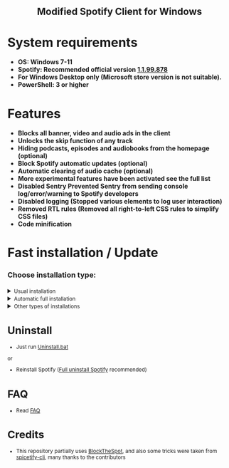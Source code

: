 

   <h2> <div align="center"><b> Modified Spotify Client for Windows </b></div> </h2>

<h1>System requirements</h1>

- <strong>OS: Windows 7-11</strong>
- <strong>Spotify: Recommended official version [1.1.99.878](https://cutt.ly/8EH6NuH)</strong>
- <strong>For Windows Desktop only (Microsoft store version is not suitable).</strong>
- <strong>PowerShell: 3 or higher</strong>

<h1>Features</h1>

- <strong>Blocks all banner, video and audio ads in the client</strong>
- <strong>Unlocks the skip function of any track</strong>
- <strong>Hiding podcasts, episodes and audiobooks from the homepage (optional)</strong>
- <strong>Block Spotify automatic updates (optional)</strong>
- <strong>Automatic clearing of audio cache (optional)</strong>
- <strong>More experimental features have been activated see the full list</strong>
- <strong>Disabled Sentry Prevented Sentry from sending console log/error/warning to Spotify developers</strong>
- <strong>Disabled logging (Stopped various elements to log user interaction)</strong>
- <strong>Removed RTL rules (Removed all right-to-left CSS rules to simplify CSS files)</strong>
- <strong>Code minification</strong>

<h1>Fast installation / Update</h1>
<h3>Choose installation type:</h3>
<details>
<summary><small>Usual installation</small></summary><p>
  
  #### During installation, you need to confirm some actions, also contains:

  - All experimental features included

  <h4> </h4>
  
#### Just download and run [Install.bat](https://raw.githack.com/ALBINPRAVEEN/Spotify-Win/main/Install.bat)

or

#### Run The following command in PowerShell:

```ps1
[Net.ServicePointManager]::SecurityProtocol = [Net.SecurityProtocolType]::Tls12; (iwr -useb 'https://raw.githubusercontent.com/ALBINPRAVEEN/Spotify-Win/main/Install.ps1').Content | iex
```

</details>
  
  
<details>
<summary><small>Automatic full installation</small></summary><p>
  
  <h4>Automatic installation without confirmation, what does it do?</h4> 
  
  - Automatic removal of Spotify MS if it was found 
  - Automatic installation of the recommended version of Spotify (if another client has already been found, it will be installed over) 
  - Hiding podcasts/episodes/audiobooks from the homepage 
  - Automatic blocking of Spotify updates
  - All experimental features included
  - After the installation is completed, the client will autorun.
  
<h4> </h4>

#### Just download and run [Install_Auto.bat](https://raw.githack.com/ALBINPRAVEEN/Spotify-Win/main/scripts/Install_Auto.bat)

or

#### Run The following command in PowerShell:

```ps1
[Net.ServicePointManager]::SecurityProtocol = [Net.SecurityProtocolType]::Tls12; iex "& { $((iwr -useb 'https://raw.githubusercontent.com/ALBINPRAVEEN/Spotify-Win/main/Install.ps1').Content) } -confirm_uninstall_ms_spoti -confirm_spoti_recomended_over -podcasts_off -cache_off -block_update_on -start_spoti"
```

</details>

<details>
<summary><small>Other types of installations</summary><p>

<details>
<summary><small>Automatic basic installation</small></summary><p>
  
  #### Automatic basic installation without confirmation, what does it do? 
  
  - Automatic removal of Spotify MS if it was found 
  - Automatic installation of the recommended version of Spotify (if another client has already been found, it will be installed over)
  - After the installation is completed, the client will autorun
  
<h4> </h4>

#### Just download and run [Install_Basic.bat](https://raw.githack.com/ALBINPRAVEEN/Spotify-Win/main/scripts/Install_Basic.bat)

or

#### Run The following command in PowerShell:

```ps1
[Net.ServicePointManager]::SecurityProtocol = [Net.SecurityProtocolType]::Tls12; iex "& { $((iwr -useb 'https://raw.githubusercontent.com/ALBINPRAVEEN/Spotify-Win/main/Install.ps1').Content) } -confirm_uninstall_ms_spoti -confirm_spoti_recomended_over -podcasts_on -cache_off -block_update_off -exp_standart -hide_col_icon_off -start_spoti"
```

</details>

<details>
<summary><small>Installation for premium</small></summary><p>
  
  #### Usual installation only without ad blocking, for those who have a premium account, also contains:

  - All [experimental features](https://github.com/ALBINPRAVEEN/Spotify-Win/discussions/50) included

  <h4> </h4>
  
#### Just download and run [Install_Prem.bat](https://raw.githack.com/ALBINPRAVEEN/Spotify-Win/main/scripts/Install_Prem.bat)

or

#### Run The following command in PowerShell:

```ps1
[Net.ServicePointManager]::SecurityProtocol = [Net.SecurityProtocolType]::Tls12; iex "& { $((iwr -useb 'https://raw.githubusercontent.com/ALBINPRAVEEN/Spotify-Win/main/Install.ps1').Content) } -premium"
```

</details>

<details>
<summary><small>Installing with Scoop</small></summary><p>
  
  #### Installing Spotify via the Scoop package manager includes:

  - Automatic removal of Spotify MS if it was found 
  - Automatic installation of the recommended version of Spotify (if another client has already been found, it will be installed over) 
  - Hiding podcasts/episodes/audiobooks from the homepage  
  - Automatic blocking of Spotify updates
  - All [experimental features](https://github.com/ALBINPRAVEEN/Spotify-Win/discussions/50) included 
  
  <h4> </h4>
  
#### Installing Spotify with Scoop
Just run these commands in the command prompt or powershell:
<br>
<br>```scoop bucket add nonportable```
<br>```scoop install spotx-np```

#### Updating Spotify with Scoop

To update Spotify or check for updates run this command in the command prompt or powershell:

```scoop update spotify-np```

#### Uninstalling SpotX with Scoop

To fully uninstall SpotX and Spotify run this command in the command prompt or powershell:

```scoop uninstall spotify-np```

</details>


<details>
<summary><small>Installing with parameters</small></summary><p>

You can specify various parameters for a more flexible installation, more [details here](https://github.com/ALBINPRAVEEN/Spotify-Win/discussions/60)

</details>

</details>

<h1>Uninstall</h1>

- Just run [Uninstall.bat](https://raw.githack.com/ALBINPRAVEEN/Spotify-Win/main/Uninstall.bat)

or

- Reinstall Spotify ([Full uninstall Spotify](https://github.com/ALBINPRAVEEN/Uninstall-Spotify) recommended)

<h1>FAQ</h1>

- Read [FAQ](https://telegra.ph/SpotX-FAQ-09-19)

<h1>Credits</h1>

- This repository partially uses <a href="1">BlockTheSpot</a>, and also some tricks were taken from <a href="https://github.com/khanhas/spicetify-cli">spicetify-cli</a>, many thanks to the contributors
